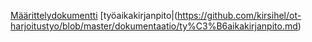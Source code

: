 [Määrittelydokumentti](https://github.com/kirsihel/ot-harjoitustyo/blob/master/dokumentaatio/m%C3%A4%C3%A4rittelydokumentti.md)
[työaikakirjanpito|(https://github.com/kirsihel/ot-harjoitustyo/blob/master/dokumentaatio/ty%C3%B6aikakirjanpito.md)
